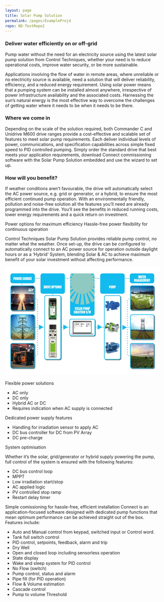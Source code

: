 ```yaml
---
layout: page
title: Solar Pump Solution
permalink: /pages/ExampleProj4
repo: ND-TestRepo2
---
```



### Deliver water efficiently on or off-grid

Pump water without the need for an electricity source using the latest solar pump solution from Control Techniques, whether your need is to reduce operational costs, improve water security, or be more sustainable.

Applications involving the flow of water in remote areas, where unreliable or no electricity source is available, need a solution that will deliver reliability, efficiency, and a reduced energy requirement. Using solar power means that a pumping system can be installed almost anywhere, irrespective of power infrastructure availability and the associated costs. Harnessing the sun’s natural energy is the most effective way to overcome the challenges of getting water where it needs to be when it needs to be there.

### Where we come in

Depending on the scale of the solution required, both Commander C and Unidrive M600 drive ranges provide a cost-effective and scalable set of features to meet solar pump requirements. Each deliver individual levels of power, communications, and specification capabilities across simple fixed speed to PID controlled pumping. Simply order the standard drive that best meets your application requirements, download Connect commissioning software with the Solar Pump Solution embedded and use the wizard to set up.

### How will you benefit?

If weather conditions aren’t favourable, the drive will automatically select the AC power source, e.g. grid or generator, or a hybrid, to ensure the most efficient continued pump operation. With an environmentally friendly, pollution and noise-free solution all the features you’ll need are already programmed into the drive. You’ll see the benefits in reduced running costs, lower energy requirements and a quick return on investment.

Power options for maximum efficiency
Hassle-free power flexibility for continuous operation

Control Techniques Solar Pump Solution provides reliable pump control, no matter what the weather. Once set-up, the drive can be configured to automatically connect to an AC power source for operation outside daylight hours or as a ‘Hybrid’ System, blending Solar & AC to achieve maximum benefit of your solar investment without affecting performance.

<div class="d-flex justify-content-center">
    <img
    alt="Solar Pump"
    class="projImage"
    src="/assets/images/projects/Solar-Pump-Graphic-EN.webp"
    />
</div>

Flexible power solutions

- AC only
- DC only
- Hybrid AC or DC
- Requires indication when AC supply is connected

Dedicated power supply features

- Handling for irradiation sensor to apply AC
- DC bus controller for DC from PV Array
- DC pre-charge

System optimisation

Whether it’s the solar, grid/generator or hybrid supply powering the pump, full control of the system is ensured with the following features:

- DC bus control loop
- MPPT
- Low irradiation start/stop
- AC applied logic
- PV controlled stop ramp
- Restart delay timer

Simple comissioning for hassle-free, efficient installation
Connect is an application-focused software designed with dedicated pump functions that mean optimum performance can be achieved straight out of the box. Features include:

- Auto and Manual control from keypad, switched input or Control word.
- Tank full switch control
- PID control, setpoints, feedback, alarm and trip
- Dry Well
- Open and closed loop including sensorless operation
- State display
- Wake and sleep system for PID control
- No Flow (switch)
- Pump control, status and alarm
- Pipe fill (for PID operation)
- Flow & Volume estimation
- Cascade control
- Pump to volume Threshold
